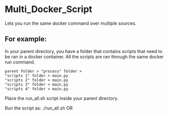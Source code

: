 # Multi_Docker_Script

Lets you run the same docker command over multiple sources.

## For example: 
In your parent directory, you have a folder that contains scripts that need to be ran in a docker container. 
All the scripts are ran through the same docker run command. 
```
parent folder > "process" folder > 
"scripts 1" folder > main.py
"scripts 2" folder > main.py
"scripts 3" folder > main.py
"scripts 4" folder > main.py
```
Place the run_all.sh script inside your parent directory.

Run the script as:
./run_all.sh <folder name> <docker command> OR <script that runs a docker commmand>

<docker command> must use keywords ###### c_arg to name the process folder, and ###### s_arg to name the scripts folder.
 
## For example:
Using the example above:
./run_all.sh proccess "docker run -t custom_container python3 c_arg/s_arg/main.py" 
OR 
./run_all.sh processs "docker run -t custom_container ./custom_script c_arg s_arg" 

